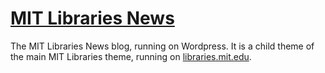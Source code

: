 [MIT Libraries News](http://libraries.mit.edu/news/)
====

The MIT Libraries News blog, running on Wordpress. It is a child theme of the main MIT Libraries theme, running on [libraries.mit.edu](http://libraries.mit.edu).